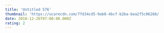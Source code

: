 ```yaml
---
title: 'Untitled 576'
thumbnail: 'https://ucarecdn.com/7fd34cd5-9ab8-4bcf-b2ba-bea2f5c06268/'
date: 2018-12-26T07:00:08.000Z
rating: 2
---
```

